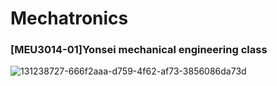 # Mechatronics
### [MEU3014-01]Yonsei mechanical engineering class
![131238727-666f2aaa-d759-4f62-af73-3856086da73d](https://github.com/kkihui/Mechatronics/assets/121797755/5ecab5e1-e6e7-43f2-891d-6a01e8e638e2)
